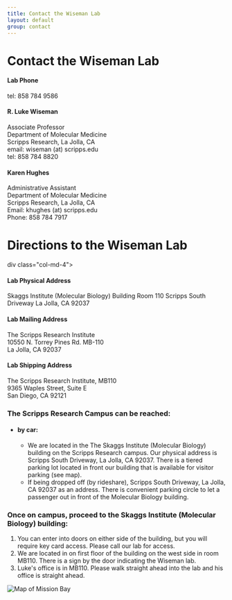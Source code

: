 ```yaml
---
title: Contact the Wiseman Lab
layout: default
group: contact
---
```


# Contact the Wiseman Lab


<div class="row">

<div class="col-md-4">

  <h4>Lab Phone </h4>
  tel: 858 784 9586

</div>

<div class="col-md-4">

  <h4>R. Luke Wiseman</h4>
  Associate Professor  <br>
  Department of Molecular Medicine  <br>
  Scripps Research, La Jolla, CA  <br>
  email: wiseman (at) scripps.edu <br>
  tel: 858 784 8820

</div>

<div class="col-md-4">

  <h4> Karen Hughes </h4>
  Administrative Assistant <br>
  Department of Molecular Medicine <br>
  Scripps Research, La Jolla, CA  <br>
  Email:  khughes (at) scripps.edu  <br>
  Phone: 858 784 7917   <br>

</div>

</div>

# Directions to the Wiseman Lab

<div class="row">

div class="col-md-4">

<h4>Lab Physical Address</h4>

Skaggs Institute (Molecular Biology) Building Room 110
Scripps South Driveway
La Jolla, CA 92037


</div>

<div class="col-md-4">

<h4>Lab Mailing Address</h4>

The Scripps Research Institute<br>
10550 N. Torrey Pines Rd. MB-110<br>
La Jolla, CA 92037


</div>

<div class="col-md-4">

<h4>Lab Shipping Address</h4>

The Scripps Research Institute, MB110<br>
9365 Waples Street, Suite E<br>
San Diego, CA 92121

</div>

</div>




<!-- Our lab is in on the UCSF Mission Bay campus in Genentech Hall (600 16th St, San Francisco, CA 94158)
 -->


### The Scripps Research Campus can be reached:  
* #### by car:
  * We are located in the The Skaggs Institute (Molecular Biology) building on the Scripps Research campus. Our physical address is Scripps South Driveway, La Jolla, CA 92037. There is a tiered parking lot located in front our building that is available for visitor parking (see map).
  * If being dropped off (by rideshare), Scripps South Driveway, La Jolla, CA 92037 as an address. There is convenient parking circle  to let a passenger out in front of the Molecular Biology building.

### Once on campus, proceed to the Skaggs Institute (Molecular Biology) building:
1. You can enter into doors on either side of the building, but you will require key card access. Please call our lab for access.
2. We are located in on first floor of the building on the west side in room MB110. There is a sign by the door indicating the Wiseman lab.
3. Luke's office is in MB110. Please walk straight ahead into the lab and his office is straight ahead.


<img class="img-fluid" src="/static/img/map_to_mission_bay.png" alt="Map of Mission Bay">
